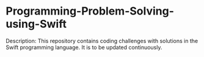 # Programming-Problem-Solving-using-Swift

Description: This repository contains coding challenges with solutions in the Swift programming language. It is to be updated continuously.
